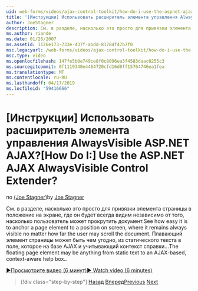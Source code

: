 ```yaml
---
uid: web-forms/videos/ajax-control-toolkit/how-do-i-use-the-aspnet-ajax-alwaysvisible-control-extender
title: '[Инструкции] Использовать расширитель элемента управления AlwaysVisible ASP.NET AJAX? | Документы Майкрософт'
author: JoeStagner
description: См. в разделе, насколько это просто для привязки элемента страницы в положение на экране, где он будет всегда видим независимо от того, насколько пользователь может прокрутить документ. ...
ms.author: riande
ms.date: 01/26/2007
ms.assetid: 1126e173-733e-437f-abdd-81784f47b7f0
msc.legacyurl: /web-forms/videos/ajax-control-toolkit/how-do-i-use-the-aspnet-ajax-alwaysvisible-control-extender
msc.type: video
ms.openlocfilehash: 147fe5b0e749ce8f0c8096ea3f4583daac0255c3
ms.sourcegitcommit: 0f1119340e4464720cfd16d0ff15764746ea1fea
ms.translationtype: MT
ms.contentlocale: ru-RU
ms.lasthandoff: 04/17/2019
ms.locfileid: "59416666"
---
```

# <a name="how-do-i-use-the-aspnet-ajax-alwaysvisible-control-extender"></a><span data-ttu-id="14deb-105">[Инструкции] Использовать расширитель элемента управления AlwaysVisible ASP.NET AJAX?</span><span class="sxs-lookup"><span data-stu-id="14deb-105">[How Do I:] Use the ASP.NET AJAX AlwaysVisible Control Extender?</span></span>

<span data-ttu-id="14deb-106">по [(Joe Stagner)](https://github.com/JoeStagner)</span><span class="sxs-lookup"><span data-stu-id="14deb-106">by [Joe Stagner](https://github.com/JoeStagner)</span></span>

<span data-ttu-id="14deb-107">См. в разделе, насколько это просто для привязки элемента страницы в положение на экране, где он будет всегда видим независимо от того, насколько пользователь может прокрутить документ.</span><span class="sxs-lookup"><span data-stu-id="14deb-107">See how easy it is to anchor a page element to a position on screen, where it remains always visible no matter how far the user may scroll the document.</span></span> <span data-ttu-id="14deb-108">Плавающий элемент страницы может быть чем угодно, из статического текста в поле, которое на базе AJAX и учитывающий контекст справки...</span><span class="sxs-lookup"><span data-stu-id="14deb-108">The floating page element may be anything from static text to an AJAX-based, context-aware help box..</span></span>

[<span data-ttu-id="14deb-109">&#9654;Просмотрите видео (6 минут)</span><span class="sxs-lookup"><span data-stu-id="14deb-109">&#9654; Watch video (6 minutes)</span></span>](https://channel9.msdn.com/Blogs/ASP-NET-Site-Videos/how-do-i-use-the-aspnet-ajax-alwaysvisible-control-extender)

> [!div class="step-by-step"]
> <span data-ttu-id="14deb-110">[Назад](how-do-i-use-the-aspnet-ajax-modalpopup-extender-control.md)
> [Вперед](how-do-i-use-the-aspnet-ajax-accordion-control.md)</span><span class="sxs-lookup"><span data-stu-id="14deb-110">[Previous](how-do-i-use-the-aspnet-ajax-modalpopup-extender-control.md)
[Next](how-do-i-use-the-aspnet-ajax-accordion-control.md)</span></span>
